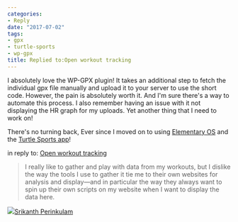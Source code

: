 ```yaml
---
categories:
- Reply
date: "2017-07-02"
tags:
- gpx
- turtle-sports
- wp-gpx
title: Replied to:Open workout tracking
---
```


I absolutely love the WP-GPX plugin! It takes an additional step to fetch the individual gpx file manually and upload it to your server to use the short code. However, the pain is absolutely worth it. And I'm sure there's a way to automate this process. I also remember having an issue with it not displaying the HR graph for my uploads. Yet another thing that I need to work on!

There's no turning back, Ever since I moved on to using [Elementary OS](https://elementary.io/) and the [Turtle Sports app](http://turtlesport.sourceforge.net/EN/home.html)!

in reply to: [Open workout tracking](https://www.philipbrewer.net/2017/07/01/open-workout-tracking/)

> I really like to gather and play with data from my workouts, but I dislike the way the tools I use to gather it tie me to their own websites for analysis and display—and in particular the way they always want to spin up their own scripts on my website when I want to display the data here.

![](images/cropped-cropped-SP01-550afdebv1_site_icon.png)[Srikanth Perinkulam](https://srikanthperinkulam.com)
